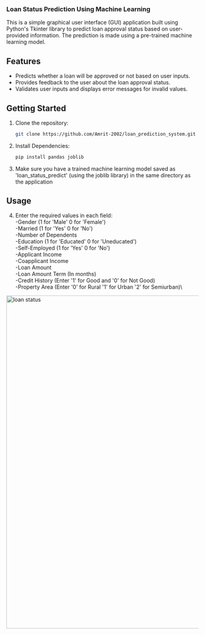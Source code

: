 
### Loan Status Prediction Using Machine Learning

This is a simple graphical user interface (GUI) application built using Python's Tkinter library to predict loan approval status based on user-provided information. The prediction is made using a pre-trained machine learning model.

## Features

- Predicts whether a loan will be approved or not based on user inputs.
- Provides feedback to the user about the loan approval status.
- Validates user inputs and displays error messages for invalid values.

## Getting Started

1. Clone the repository:

   ```bash
   git clone https://github.com/Amrit-2002/loan_prediction_system.git
2. Install Dependencies:
   ```bash
   pip install pandas joblib
3. Make sure you have a trained machine learning model saved as 'loan_status_predict' (using the joblib library) in the same directory as the application

## Usage
4. Enter the required values in each field:\
   -Gender (1 for 'Male' 0 for 'Female')\
   -Married (1 for 'Yes' 0 for 'No')\
   -Number of Dependents\
   -Education (1 for 'Educated' 0 for 'Uneducated')\
   -Self-Employed (1 for 'Yes' 0 for 'No')\
   -Applicant Income\
   -Coapplicant Income\
   -Loan Amount\
   -Loan Amount Term (In months)\
   -Credit History (Enter '1' for Good and '0' for Not Good)\
   -Property Area (Enter '0' for Rural '1' for Urban '2' for Semiurban)\

<img width="871" alt="loan status" src="https://github.com/Amrit-2002/loan_prediction_system/assets/92193846/c18c25ce-5e11-4f3e-b835-ab2e967822cd">
